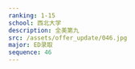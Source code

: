 ```yaml
---
ranking: 1-15
school: 西北大学
description: 全美第九
src: /assets/offer_update/046.jpg
major: ED录取
sequence: 46
---
```

